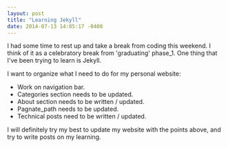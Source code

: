 ```yaml
---
layout: post
title: "Learning Jekyll"
date: 2014-07-13 14:05:17 -0400
---
```


I had some time to rest up and take a break from coding this weekend. I think of it as a celebratory break from 'graduating' phase_1. One thing that I've been trying to learn is Jekyll.

<!--more-->

I want to organize what I need to do for my personal website:

  * Work on navigation bar.
  * Categories section needs to be updated.
  * About section needs to be written / updated.
  * Pagnate_path needs to be updated.
  * Technical posts need to be written / updated.

I will definitely try my best to update my website with the points above, and try to write posts on my learning.